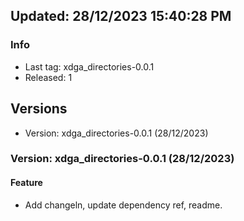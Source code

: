 ## Updated: 28/12/2023 15:40:28 PM

### Info

- Last tag: xdga_directories-0.0.1
- Released: 1

## Versions

- Version: xdga_directories-0.0.1 (28/12/2023)

### Version: xdga_directories-0.0.1 (28/12/2023)


#### Feature

* Add changeln, update dependency ref, readme.

